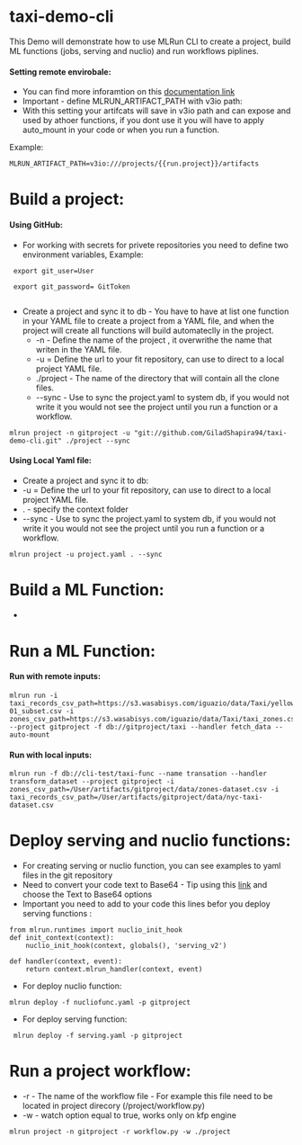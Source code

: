 # taxi-demo-cli

This Demo will demonstrate how to use MLRun CLI to create a project, build ML functions (jobs, serving and nuclio) and run workflows piplines.

#### Setting remote envirobale:
* You can find more inforamtion on this [documentation link](https://docs.mlrun.org/en/latest/howto/remote.html?highlight=working%20from%20remote)
* Important - define MLRUN_ARTIFACT_PATH with v3io path:
 * With this setting your artifcats will save in v3io path and can expose and used by athoer functions, if you dont use it you will have to apply auto_mount in your code or when you run a function.
  
 Example:
 ````
 MLRUN_ARTIFACT_PATH=v3io:///projects/{{run.project}}/artifacts
 ````

# Build a project:

#### Using GitHub:
* For working with secrets for privete repositories you need to define two environment variables, Example:
````
 export git_user=User
````
````
 export git_password= GitToken
 
````
* Create a project and sync it to db - You have to have at list one function in your YAML file to create a project from a YAML file, and when the project will create all functions will build automateclly in the project.
  * -n - Define the name of the project , it overwrithe the name that writen in the YAML file.
  * -u = Define the url to your fit repository, can use to direct to a local project YAML file.
  * ./project - The name of the directory that will contain all the clone files.
  * --sync - Use to sync the project.yaml to system db, if you would not write it you would not see the project until you run a function or a workflow.

````
mlrun project -n gitproject -u "git://github.com/GiladShapira94/taxi-demo-cli.git" ./project --sync
````
#### Using Local Yaml file:

* Create a project and sync it to db:
 * -u = Define the url to your fit repository, can use to direct to a local project YAML file.
 * . - specify the context folder 
 * --sync - Use to sync the project.yaml to system db, if you would not write it you would not see the project until you run a function or a workflow.
````
mlrun project -u project.yaml . --sync
````
# Build a ML Function:
*
# Run a ML Function:
#### Run with remote inputs:
````
mlrun run -i taxi_records_csv_path=https://s3.wasabisys.com/iguazio/data/Taxi/yellow_tripdata_2019-01_subset.csv -i zones_csv_path=https://s3.wasabisys.com/iguazio/data/Taxi/taxi_zones.csv  --project gitproject -f db://gitproject/taxi --handler fetch_data --auto-mount
````
#### Run with local inputs:
````
mlrun run -f db://cli-test/taxi-func --name transation --handler transform_dataset --project gitproject -i zones_csv_path=/User/artifacts/gitproject/data/zones-dataset.csv -i taxi_records_csv_path=/User/artifacts/gitproject/data/nyc-taxi-dataset.csv
````
# Deploy serving and nuclio functions:

* For creating serving or nuclio function, you can see examples to yaml files in the git repository
 * Need to convert your code text to Base64 - Tip using this [link](https://md5decrypt.net/en/Conversion-tools) and choose the Text to Base64 options
 * Important you need to add to your code this lines befor you deploy serving functions :
 ````
 from mlrun.runtimes import nuclio_init_hook
 def init_context(context):
     nuclio_init_hook(context, globals(), 'serving_v2')

 def handler(context, event):
     return context.mlrun_handler(context, event)
 ````
 * For deploy nuclio function:
````
mlrun deploy -f nucliofunc.yaml -p gitproject
````
 * For deploy serving function:
````
 mlrun deploy -f serving.yaml -p gitproject
````

# Run a project workflow:
  * -r - The name of the workflow file - For example this file need to be located in project direcory (/project/workflow.py)
  * -w - watch option equal to true, works only on kfp engine

````
mlrun project -n gitproject -r workflow.py -w ./project
````

